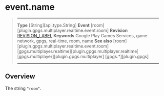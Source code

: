 # event.name

> --------------------- ------------------------------------------------------------------------------------------
> __Type__              [String][api.type.String]
> __Event__             [room][plugin.gpgs.multiplayer.realtime.event.room]
> __Revision__          [REVISION_LABEL](REVISION_URL)
> __Keywords__          Google Play Games Services, game network, gpgs, real-time, room, name
> __See also__          [room][plugin.gpgs.multiplayer.realtime.event.room]
>						[gpgs.multiplayer.realtime][plugin.gpgs.multiplayer.realtime]
>						[gpgs.multiplayer][plugin.gpgs.multiplayer]
>                       [gpgs.*][plugin.gpgs]
> --------------------- ------------------------------------------------------------------------------------------

## Overview

The string `"room"`.
